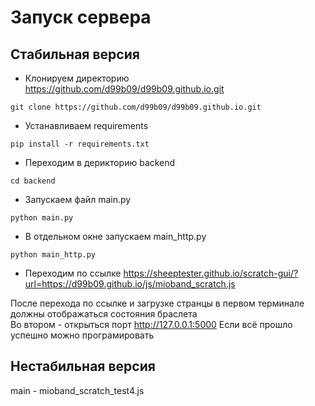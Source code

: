 # Запуск сервера
## Стабильная версия
+ Клонируем директорию https://github.com/d99b09/d99b09.github.io.git

```git clone https://github.com/d99b09/d99b09.github.io.git```

+ Устанавливаем requirements

```pip install -r requirements.txt```

+ Переходим в дерикторию backend

```cd backend```

+ Запускаем файл main.py

```python main.py```

+ В отдельном окне запускаем main_http.py

```python main_http.py```

+ Переходим по ссылке https://sheeptester.github.io/scratch-gui/?url=https://d99b09.github.io/js/mioband_scratch.js

После перехода по ссылке и загрузке странцы в первом терминале должны отображаться состояния браслета  
Во втором - открыться порт http://127.0.0.1:5000
Если всё прошло успешно можно програмировать 

## Нестабильная версия

main - mioband_scratch_test4.js
